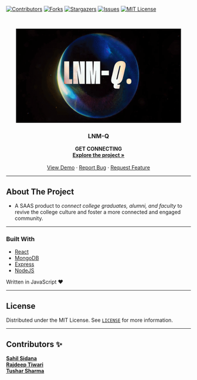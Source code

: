 <!-- PROJECT SHIELDS -->
[![Contributors][contributors-shield]][contributors-url]
[![Forks][forks-shield]][forks-url]
[![Stargazers][stars-shield]][stars-url]
[![Issues][issues-shield]][issues-url]
[![MIT License][license-shield]][license-url]

<!-- PROJECT LOGO -->
<br />
<p align="center">
  <a href="https://lnm-q-v1-3.vercel.app/login">
    <img src="public/src/assets/LNM-Q_img.png" alt="Logo" width="450" height="256">
  </a>

  <strong>
    <h3 align="center" >LNM-Q</h3>
  </strong>
  <p align="center">
    <strong>
      GET CONNECTING
    </strong>
    <br />
    <a href="https://github.com/Tushars815/LNM-Q_v1.3"><strong>Explore the project »</strong></a>
    <br />
    <br />
    <a href="https://lnm-q-v1-3.vercel.app/login">View Demo</a>
    ·
    <a href="https://github.com/Tushars815/LNM-Q_v1.3/issues">Report Bug</a>
    ·
    <a href="https://github.com/Tushars815/LNM-Q_v1.3/issues">Request Feature</a>
  </p>
</p>

---

## About The Project

- A SAAS product to _connect college graduates, alumni, and faculty_ to revive the college culture and foster a more connected and engaged community.

---

### Built With

- [React](https://react.dev/learn)
- [MongoDB](https://www.mongodb.com/)
- [Express](https://expressjs.com/)
- [NodeJS](https://nodejs.org/en)

Written in JavaScript ♥

---

## License

Distributed under the MIT License. See [`LICENSE`][license-url] for more information.

---

## Contributors ✨

[**Sahil Sidana**](https://github.com/Sahil-Sidana)   
[**Rajdeep Tiwari**](https://github.com/RajdeepTiwari-24)   
[**Tushar Sharma**](https://github.com/Tushars815)

[contributors-shield]: https://img.shields.io/github/contributors/Tushars815/LNM-Q_v1.3.svg?style=for-the-badge
[contributors-url]: https://github.com/Tushars815/LNM-Q_v1.3/graphs/contributors
[forks-shield]: https://img.shields.io/github/forks/Tushars815/LNM-Q_v1.3.svg?style=for-the-badge
[forks-url]: https://github.com/Tushars815/LNM-Q_v1.3/network/members
[stars-shield]: https://img.shields.io/github/stars/Tushars815/LNM-Q_v1.3.svg?style=for-the-badge
[stars-url]: https://github.com/Tushars815/LNM-Q_v1.3/stargazers
[issues-shield]: https://img.shields.io/github/issues/Tushars815/LNM-Q_v1.3.svg?style=for-the-badge
[issues-url]: https://github.com/Tushars815/LNM-Q_v1.3/issues
[license-shield]: https://img.shields.io/github/license/Tushars815/LNM-Q_v1.3.svg?style=for-the-badge
[license-url]: https://github.com/Tushars815/LNM-Q_v1.3/blob/main/LICENSE.txt
